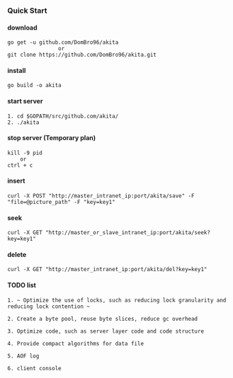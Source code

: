 ### Quick Start

#### download

```
go get -u github.com/DomBro96/akita
                or
git clone https://github.com/DomBro96/akita.git
```

#### install

```
go build -o akita
```

#### start server

```
1. cd $GOPATH/src/github.com/akita/
2. ./akita
```

#### stop server (Temporary plan)

```
kill -9 pid
    or
ctrl + c
```

#### insert

```
curl -X POST "http://master_intranet_ip:port/akita/save" -F "file=@picture_path" -F "key=key1"
```

#### seek

```
curl -X GET "http://master_or_slave_intranet_ip:port/akita/seek?key=key1"
```

#### delete

```
curl -X GET "http://master_intranet_ip:port/akita/del?key=key1"
```


#### TODO list

```
1. ~ Optimize the use of locks, such as reducing lock granularity and reducing lock contention ~

2. Create a byte pool, reuse byte slices, reduce gc overhead

3. Optimize code, such as server layer code and code structure

4. Provide compact algorithms for data file

5. AOF log

6. client console

```